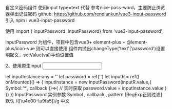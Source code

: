 自定义密码组件 使用input type=text 代替 参考nice-pass-word，主要防止浏览器弹出记住密码
github: https://github.com/renqiankun/vue3-input-password
引入  npm i vue3-input-password

使用 
import { inputPassword ,InputPassword} from 'vue3-input-password';

inputPassword 为组件，项目中包含vue3+ element-plus + @lement-plus/icon-vue 则可以直接使用
   <inputPassword  v-model='passowrd'/>
组件内抛出changeType('text'|'password')设置明密文，setValue(val)手动设置值

2、使用原生input 
   <input ref='inputR' :modelValue='password'/>

   let inputInstance:any = ''
   let password = ref('')
   let inputR = ref()
   onMounted(() => {
      inputInstance = new InputPassword(inputR.value,{
         Symbol:'*',
         callback:()=>{
            // 实时获取
            password.value = inputInstance.value
         }
      })
   })
   InputPassword 实例参数 Symbol , callback , pattern [RegExp正则过滤] 默认 /([\u4e00-\u9fa5])/g 中文